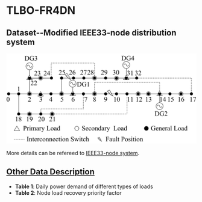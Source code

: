 # TLBO-FR4DN

## Dataset--Modified IEEE33-node distribution system
<div align=center><img width="513" height="240" src="images/modified IEEE33-node system.png"/></div>  

More details can be refereed to [IEEE33-node system](IEEE33-node-system.md).

## [Other Data Description](other-data-description.md)
- **Table 1**: Daily power demand of different types of loads
- **Table 2**: Node load recovery priority factor
